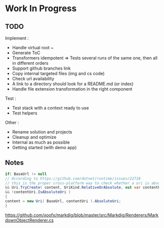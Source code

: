 # Work In Progress

## TODO

Implement :

- Handle virtual root ~
- Generate ToC
- Transformers idempotent => Tests several runs of the same one, then all in different orders
- Support github branches link
- Copy internal targeted files (img and cs code)
- Check url availability
- A link to a directory should look for a README.md (or index)
- Handle file extension transformation in the right component

Test :

- Test stack with a context ready to use
- Test helpers

Other :

- Rename solution and projects
- Cleanup and optimize
- Internal as much as possible
- Getting started (with demo app)

## Notes

```csharp
if( BaseUrl != null
// According to https://github.com/dotnet/runtime/issues/22718
// this is the proper cross-platform way to check whether a uri is absolute or not:
&& Uri.TryCreate( content, UriKind.RelativeOrAbsolute, out var contentUri )
&& !contentUri.IsAbsoluteUri )
{
content = new Uri( BaseUrl, contentUri ).AbsoluteUri;
}
```

https://github.com/xoofx/markdig/blob/master/src/Markdig/Renderers/MarkdownObjectRenderer.cs
